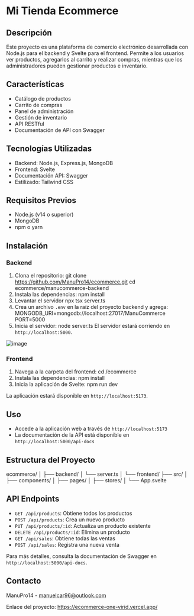 # Mi Tienda Ecommerce

## Descripción
Este proyecto es una plataforma de comercio electrónico desarrollada con Node.js para el backend y Svelte para el frontend. Permite a los usuarios ver productos, agregarlos al carrito y realizar compras, mientras que los administradores pueden gestionar productos e inventario.

## Características
- Catálogo de productos
- Carrito de compras
- Panel de administración
- Gestión de inventario
- API RESTful
- Documentación de API con Swagger

## Tecnologías Utilizadas
- Backend: Node.js, Express.js, MongoDB
- Frontend: Svelte
- Documentación API: Swagger
- Estilizado: Tailwind CSS

## Requisitos Previos
- Node.js (v14 o superior)
- MongoDB
- npm o yarn

## Instalación

### Backend
1. Clona el repositorio:
    git clone https://github.com/ManuPro14/ecommerce.git
    cd ecommerce/manucommerce-backend
2. Instala las dependencias:
   npm install
3. Levantar el servidor
    npx tsx server.ts
4. Crea un archivo `.env` en la raíz del proyecto backend y agrega:
   MONGODB_URI=mongodb://localhost:27017/ManuCommerce
   PORT=5000
5. Inicia el servidor:
   node server.ts
El servidor estará corriendo en `http://localhost:5000`.

![image](https://github.com/ManuPro14/ecommerce/assets/103762387/7b8a54da-60f2-4021-a415-bff318690b0c)


### Frontend
1. Navega a la carpeta del frontend:
   cd /ecommerce
2. Instala las dependencias:
   npm install
3. Inicia la aplicación de Svelte:
   npm run dev

   
La aplicación estará disponible en `http://localhost:5173`.

## Uso
- Accede a la aplicación web a través de `http://localhost:5173`
- La documentación de la API está disponible en `http://localhost:5000/api-docs`

## Estructura del Proyecto
  ecommerce/
  │
  ├── backend/
  │   └── server.ts
  │
  └── frontend/
  ├── src/
  │   ├── components/
  │   ├── pages/
  │   ├── stores/
  │   └── App.svelte

## API Endpoints

- `GET /api/products`: Obtiene todos los productos
- `POST /api/products`: Crea un nuevo producto
- `PUT /api/products/:id`: Actualiza un producto existente
- `DELETE /api/products/:id`: Elimina un producto
- `GET /api/sales`: Obtiene todas las ventas
- `POST /api/sales`: Registra una nueva venta

Para más detalles, consulta la documentación de Swagger en `http://localhost:5000/api-docs`.


## Contacto
ManuPro14 - manuelcar96@outlook.com

Enlace del proyecto: https://ecommerce-one-virid.vercel.app/
